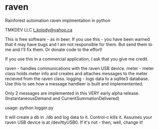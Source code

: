 raven
=====
Rainforest automation raven implmentation in python


TMKDEV LLC
t_kolody@yahoo.ca

This is free software - as in beer. If you use this - you have been warned that it may have bugs and I am not
responsible for them. But send them to me and I'll fix them. Or donate code to the effort!

If you use this in a commercial application, I ask that you give me credit.



raven - handles communications with the raven USB device.
meter - meter class holds meter info and creates and attaches messages to the meter recieved from the raven class.
logging - logs data to a sqllite3 database. Use this to see how a message handleer is built and implementented.

Only 2 messages are implemented in this VERY early alpha release. (InstantaneousDemand and CurrentSummationDelivered)

usage: python logger.py

It will create a db in ./db and log data to it. Control-c kills it.
Assumes your raven USB device is at /dev/ttyUSB0. If it's not - then, well, change it!